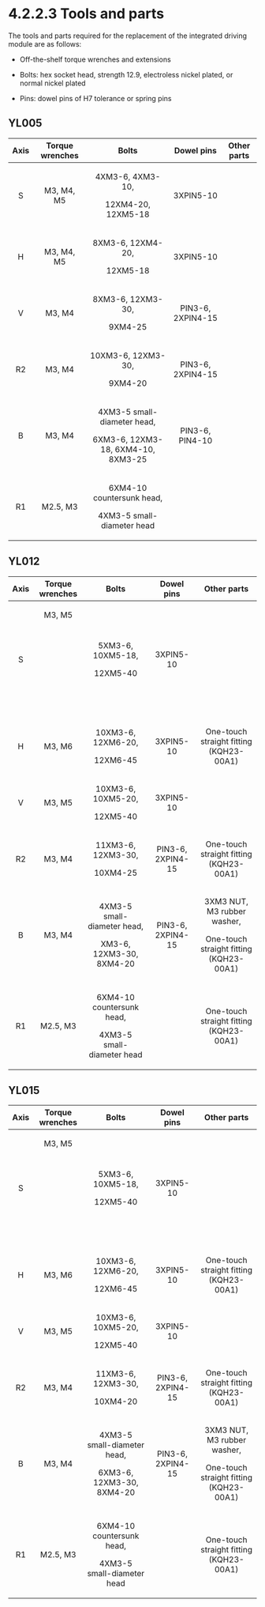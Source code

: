# 4.2.2.3 Tools and parts

The tools and parts required for the replacement of the integrated driving module are as follows:

* Off-the-shelf torque wrenches and extensions

* Bolts: hex socket head, strength 12.9, electroless nickel plated, or normal nickel plated

* Pins: dowel pins of H7 tolerance or spring pins



## YL005

<table>
  <thead>
    <tr>
      <th style="text-align:center">Axis</th>
      <th style="text-align:center">Torque wrenches</th>
      <th style="text-align:center">Bolts</th>
      <th style="text-align:center"><b>Dowel pins</b>
      </th>
      <th style="text-align:center">Other parts</th>
    </tr>
  </thead>
  <tbody>
    <tr>
      <td style="text-align:center">S</td>
      <td style="text-align:center">M3, M4, M5</td>
      <td style="text-align:center">
        <p>4XM3-6, 4XM3-10,</p>
        <p>12XM4-20, 12XM5-18</p>
      </td>
      <td style="text-align:center">3XPIN5-10</td>
      <td style="text-align:center"></td>
    </tr>
    <tr>
      <td style="text-align:center">H</td>
      <td style="text-align:center">M3, M4, M5</td>
      <td style="text-align:center">
        <p>8XM3-6, 12XM4-20,</p>
        <p>12XM5-18</p>
      </td>
      <td style="text-align:center">3XPIN5-10</td>
      <td style="text-align:center"></td>
    </tr>
    <tr>
      <td style="text-align:center">V</td>
      <td style="text-align:center">M3, M4</td>
      <td style="text-align:center">
        <p>8XM3-6, 12XM3-30,</p>
        <p>9XM4-25</p>
      </td>
      <td style="text-align:center">PIN3-6, 2XPIN4-15</td>
      <td style="text-align:center"></td>
    </tr>
    <tr>
      <td style="text-align:center">R2</td>
      <td style="text-align:center">M3, M4</td>
      <td style="text-align:center">
        <p>10XM3-6, 12XM3-30,</p>
        <p>9XM4-20</p>
      </td>
      <td style="text-align:center">PIN3-6, 2XPIN4-15</td>
      <td style="text-align:center"></td>
    </tr>
    <tr>
      <td style="text-align:center">B</td>
      <td style="text-align:center">M3, M4</td>
      <td style="text-align:center">
        <p>4XM3-5 small-diameter head,</p>
        <p>6XM3-6, 12XM3-18, 6XM4-10, 8XM3-25</p>
      </td>
      <td style="text-align:center">PIN3-6, PIN4-10</td>
      <td style="text-align:center"></td>
    </tr>
    <tr>
      <td style="text-align:center">R1</td>
      <td style="text-align:center">M2.5, M3</td>
      <td style="text-align:center">
        <p>6XM4-10 countersunk head,</p>
        <p>4XM3-5 small-diameter head</p>
      </td>
      <td style="text-align:center"></td>
      <td style="text-align:center"></td>
    </tr>
  </tbody>
</table>

## YL012

<table>
  <thead>
    <tr>
      <th style="text-align:center">Axis</th>
      <th style="text-align:center">Torque wrenches</th>
      <th style="text-align:center">Bolts</th>
      <th style="text-align:center"><b>Dowel pins</b>
      </th>
      <th style="text-align:center">Other parts</th>
    </tr>
  </thead>
  <tbody>
    <tr>
      <td style="text-align:center">S</td>
      <td style="text-align:center">
        <p>M3, M5
          <br />
        </p>
        <p>
          <br />
        </p>
        <p>
          <br />
        </p>
        <p>
          <br />
        </p>
        <p>
          <br />
        </p>
        <p>
          <br />
        </p>
      </td>
      <td style="text-align:center">
        <p>5XM3-6, 10XM5-18,</p>
        <p>12XM5-40</p>
      </td>
      <td style="text-align:center">3XPIN5-10</td>
      <td style="text-align:center"></td>
    </tr>
    <tr>
      <td style="text-align:center">H</td>
      <td style="text-align:center">M3, M6</td>
      <td style="text-align:center">
        <p>10XM3-6, 12XM6-20,</p>
        <p>12XM6-45</p>
      </td>
      <td style="text-align:center">3XPIN5-10</td>
      <td style="text-align:center">One-touch straight fitting (KQH23-00A1)</td>
    </tr>
    <tr>
      <td style="text-align:center">V</td>
      <td style="text-align:center">M3, M5</td>
      <td style="text-align:center">
        <p>10XM3-6, 10XM5-20,</p>
        <p>12XM5-40</p>
      </td>
      <td style="text-align:center">3XPIN5-10</td>
      <td style="text-align:center"></td>
    </tr>
    <tr>
      <td style="text-align:center">R2</td>
      <td style="text-align:center">M3, M4</td>
      <td style="text-align:center">
        <p>11XM3-6, 12XM3-30,</p>
        <p>10XM4-25</p>
      </td>
      <td style="text-align:center">PIN3-6, 2XPIN4-15</td>
      <td style="text-align:center">One-touch straight fitting (KQH23-00A1)</td>
    </tr>
    <tr>
      <td style="text-align:center">B</td>
      <td style="text-align:center">M3, M4</td>
      <td style="text-align:center">
        <p>4XM3-5 small-diameter head,</p>
        <p>XM3-6, 12XM3-30, 8XM4-20</p>
      </td>
      <td style="text-align:center">PIN3-6, 2XPIN4-15</td>
      <td style="text-align:center">
        <p>3XM3 NUT, M3 rubber washer,</p>
        <p>One-touch straight fitting (KQH23-00A1)</p>
      </td>
    </tr>
    <tr>
      <td style="text-align:center">R1</td>
      <td style="text-align:center">M2.5, M3</td>
      <td style="text-align:center">
        <p>6XM4-10 countersunk head,</p>
        <p>4XM3-5 small-diameter head</p>
      </td>
      <td style="text-align:center"></td>
      <td style="text-align:center">One-touch straight fitting (KQH23-00A1)</td>
    </tr>
  </tbody>
</table>

## YL015

<table>
  <thead>
    <tr>
      <th style="text-align:center">Axis</th>
      <th style="text-align:center">Torque wrenches</th>
      <th style="text-align:center">Bolts</th>
      <th style="text-align:center"><b>Dowel pins</b>
      </th>
      <th style="text-align:center">Other parts</th>
    </tr>
  </thead>
  <tbody>
    <tr>
      <td style="text-align:center">S</td>
      <td style="text-align:center">
        <p>M3, M5
          <br />
        </p>
        <p>
          <br />
        </p>
        <p>
          <br />
        </p>
        <p>
          <br />
        </p>
        <p>
          <br />
        </p>
        <p>
          <br />
        </p>
      </td>
      <td style="text-align:center">
        <p>5XM3-6, 10XM5-18,</p>
        <p>12XM5-40</p>
      </td>
      <td style="text-align:center">3XPIN5-10</td>
      <td style="text-align:center"></td>
    </tr>
    <tr>
      <td style="text-align:center">H</td>
      <td style="text-align:center">M3, M6</td>
      <td style="text-align:center">
        <p>10XM3-6, 12XM6-20,</p>
        <p>12XM6-45</p>
      </td>
      <td style="text-align:center">3XPIN5-10</td>
      <td style="text-align:center">One-touch straight fitting (KQH23-00A1)</td>
    </tr>
    <tr>
      <td style="text-align:center">V</td>
      <td style="text-align:center">M3, M5</td>
      <td style="text-align:center">
        <p>10XM3-6, 10XM5-20,</p>
        <p>12XM5-40</p>
      </td>
      <td style="text-align:center">3XPIN5-10</td>
      <td style="text-align:center"></td>
    </tr>
    <tr>
      <td style="text-align:center">R2</td>
      <td style="text-align:center">M3, M4</td>
      <td style="text-align:center">
        <p>11XM3-6, 12XM3-30,</p>
        <p>10XM4-20</p>
      </td>
      <td style="text-align:center">PIN3-6, 2XPIN4-15</td>
      <td style="text-align:center">One-touch straight fitting (KQH23-00A1)</td>
    </tr>
    <tr>
      <td style="text-align:center">B</td>
      <td style="text-align:center">M3, M4</td>
      <td style="text-align:center">
        <p>4XM3-5 small-diameter head,</p>
        <p>6XM3-6, 12XM3-30, 8XM4-20</p>
      </td>
      <td style="text-align:center">PIN3-6, 2XPIN4-15</td>
      <td style="text-align:center">
        <p>3XM3 NUT, M3 rubber washer,</p>
        <p>One-touch straight fitting (KQH23-00A1)</p>
      </td>
    </tr>
    <tr>
      <td style="text-align:center">R1</td>
      <td style="text-align:center">M2.5, M3</td>
      <td style="text-align:center">
        <p>6XM4-10 countersunk head,</p>
        <p>4XM3-5 small-diameter head</p>
      </td>
      <td style="text-align:center"></td>
      <td style="text-align:center">One-touch straight fitting (KQH23-00A1)</td>
    </tr>
  </tbody>
</table>





